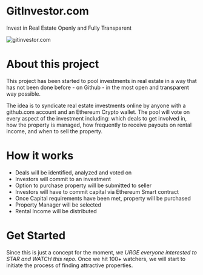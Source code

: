 # GitInvestor.com

Invest in Real Estate Openly and Fully Transparent

![gitinvestor.com](https://github.com/yyefet/gitinvestor.com/blob/main/gitinvestor.png?raw=true)


# About this project
This project has been started to pool investments in real estate in a way
that has not been done before - on Github - in the most open and transparent
way possible.

The idea is to syndicate real estate investments online by anyone with a github.com
account and an Ethereum Crypto wallet.  The pool will vote on every aspect of the investment
including: which deals to get involved in, how the property is managed, how frequently to receive
payouts on rental income, and when to sell the property.

# How it works
* Deals will be identified, analyzed and voted on
* Investors will commit to an investment
* Option to purchase property will be submitted to seller
* Investors will have to commit capital via Ethereum Smart contract
* Once Capital requirements have been met, property will be purchased
* Property Manager will be selected
* Rental Income will be distributed

# Get Started
Since this is just a concept for the moment, *we URGE everyone interested to STAR and WATCH this repo*.
Once we hit 100+ watchers, we will start to initiate the process of finding attractive properties.
